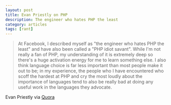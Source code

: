 ```yaml
---
layout: post
title: Evan Priestly on PHP
description: The engineer who hates PHP the least
category: articles
tags: [rant]
---
```


> At Facebook, I described myself as "the engineer who hates PHP the least" and have also been called a "PHP idiot savant". While I'm not really a fan of PHP, my understanding of it is extremely deep so there's a huge activation energy for me to learn something else. I also think language choice is far less important than most people make it out to be; in my experience, the people who I have encountered who scoff the hardest at PHP and cry the most loudly about the importance of languages tend to also be really bad at doing any useful work in the languages they advocate. 

Evan Priestly via [Quora](http://www.quora.com/How-did-Evan-Priestley-learn-to-program)

